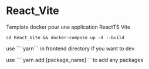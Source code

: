 # React_Vite
Template docker pour une application ReactTS Vite

```cd React_Vite && docker-compose up -d --build```

use ````yarn``` in frontend directory if you want to dev

use ````yarn add [package_name]``` to add any packages
